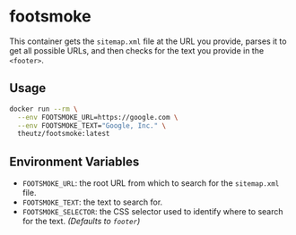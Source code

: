 # footsmoke

This container gets the `sitemap.xml` file at the URL you provide, parses it to
get all possible URLs, and then checks for the text you provide in the
`<footer>`.

## Usage

```sh
docker run --rm \
  --env FOOTSMOKE_URL=https://google.com \
  --env FOOTSMOKE_TEXT="Google, Inc." \
  theutz/footsmoke:latest
```

## Environment Variables

- `FOOTSMOKE_URL`: the root URL from which to search for the `sitemap.xml`
  file.
- `FOOTSMOKE_TEXT`: the text to search for.
- `FOOTSMOKE_SELECTOR`: the CSS selector used to identify where to search for
  the text. _(Defaults to `footer`)_
